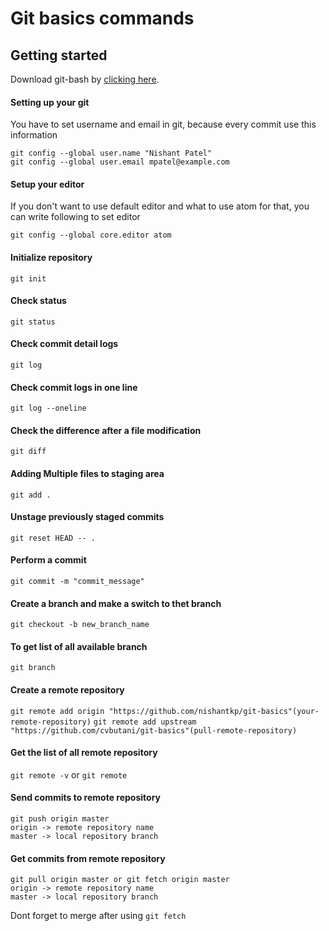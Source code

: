 # Git basics commands

## Getting started
Download git-bash by [clicking here](https://git-scm.com/downloads).

#### Setting up your git
You have to set username and email in git, because every commit use this information
```
git config --global user.name "Nishant Patel"
git config --global user.email mpatel@example.com
```

#### Setup your editor
If you don't want to use default editor and what to use atom for that,
you can write following to set editor
```
git config --global core.editor atom
```

#### Initialize repository
`git init`

#### Check status
`git status`

#### Check commit detail logs
`git log`

#### Check commit logs in one line
`git log --oneline`

#### Check the difference after a file modification
`git diff`

#### Adding Multiple files to staging area 
`git add .`

#### Unstage previously staged commits
`git reset HEAD -- .`

#### Perform a commit 
`git commit -m "commit_message"`

#### Create a branch and make a switch to thet branch
`git checkout -b new_branch_name`

#### To get list of all available branch
`git branch`

#### Create a remote repository
`git remote add origin "https://github.com/nishantkp/git-basics"(your-remote-repository)`
`git remote add upstream "https://github.com/cvbutani/git-basics"(pull-remote-repository)`

#### Get the list of all remote repository
`git remote -v` or `git remote`

#### Send commits to remote repository
```
git push origin master
origin -> remote repository name
master -> local repository branch
```

#### Get commits from remote repository
```
git pull origin master or git fetch origin master
origin -> remote repository name
master -> local repository branch
```
Dont forget to merge after using `git fetch`
